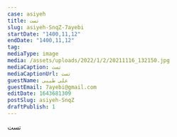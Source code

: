 ```yaml
--- 
case: asiyeh 
title: تست 
slug: asiyeh-SnqZ-7ayebi 
startDate: "1400,11,12" 
endDate: "1400,11,12" 
tag:  
mediaType: image 
media: /assets/uploads/2022/1/2/20211116_132150.jpg 
mediaCaption: تست 
mediaCaptionUrl: تست 
guestName: علی طیبی 
guestEmail: 7ayebi@gmail.com 
editDate: 1643681309 
postSlug: asiyeh-SnqZ 
draftPublish: 1 
---
```

تست